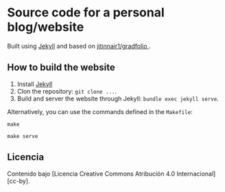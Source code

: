 # Source code for a personal blog/website

Built using [Jekyll](https://jekyllrb.com) and based on [jitinnair1/gradfolio ](https://github.com/jitinnair1/gradfolio).

## How to build the website

1. Install [Jekyll](https://jekyllrb.com)
2. Clon the repository: `git clone ...`.
3. Build and server the website through Jekyll: `bundle exec jekyll serve`.

Alternatively, you can use the commands defined in the `Makefile`:

```
make
```

```
make serve
```

## Licencia

Contenido bajo
[Licencia Creative Commons Atribución 4.0 Internacional][cc-by].
